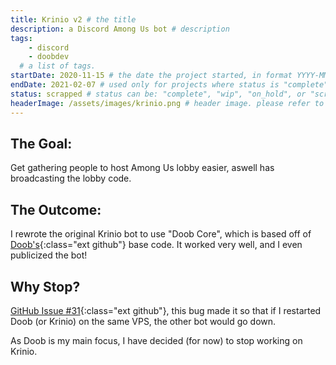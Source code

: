 ```yaml
---
title: Krinio v2 # the title
description: a Discord Among Us bot # description
tags:	
    - discord
    - doobdev
  # a list of tags.
startDate: 2020-11-15 # the date the project started, in format YYYY-MM-DD
endDate: 2021-02-07 # used only for projects where status is "complete" or "scrapped"
status: scrapped # status can be: "complete", "wip", "on_hold", or "scrapped"
headerImage: /assets/images/krinio.png # header image. please refer to image relative to site root.
---
```


## The Goal:
Get gathering people to host Among Us lobby easier, aswell has broadcasting the lobby code.

## The Outcome:
I rewrote the original Krinio bot to use "Doob Core", which is based off of [Doob's](https://github.com/doobdev/doob){:class="ext github"} base code. It worked very well, and I even publicized the bot!

## Why Stop?
[GitHub Issue #31](https://github.com/DoobDev/Krinio/issues/31){:class="ext github"}, this bug made it so that if I restarted Doob (or Krinio) on the same VPS, the other bot would go down.

As Doob is my main focus, I have decided (for now) to stop working on Krinio.
